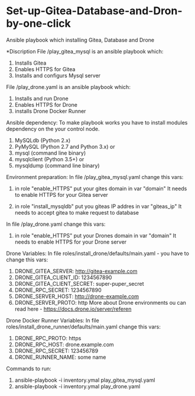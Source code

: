 # Set-up-Gitea-Database-and-Dron-by-one-click
Ansible playbook which installing Gitea, Database and Drone 

*Discription
File /play_gitea_mysql is an ansible playbook which:
1) Installs Gitea 
2) Enables HTTPS for Gitea
3) Installs and configurs Mysql server 

File /play_drone.yaml is an ansible playbook which:
1) Installs and run Drone
2) Enables HTTPS for Drone
3) installs Drone Docker Runner 


Ansible dependency:
To make playbook works you have to install modules dependency on the your control node.
1) MySQLdb (Python 2.x)
2) PyMySQL (Python 2.7 and Python 3.x) or
3) mysql (command line binary)
4) mysqlclient (Python 3.5+) or
5) mysqldump (command line binary)


Environment preparation:
In file /play_gitea_mysql.yaml change this vars:

1) in role "enable_HTTPS" put your gites domain in var "domain" 
It needs to enable HTTPS for your Gitea server 

2) in role "install_mysqldb" put you giteas IP addres in var "giteas_ip" 
It needs to accept gitea to make request to database

In file /play_drone.yaml change this vars: 

1) in role "enable_HTTPS" put your Drones domain in var "domain" 
It needs to enable HTTPS for your Drone server

Drone Variables:
In file roles/install_drone/defaults/main.yaml - you have to change this vars:

1) DRONE_GITEA_SERVER: http://gitea-example.com
2) DRONE_GITEA_CLIENT_ID: 1234567890
3) DRONE_GITEA_CLIENT_SECRET: super-puper_secret
4) DRONE_RPC_SECRET: 1234567890
5) DRONE_SERVER_HOST: http://drone-example.com
6) DRONE_SERVER_PROTO: http
More about Drone environments ou can read here - https://docs.drone.io/server/referen

Drone Docker Runner Variables:
In file roles/install_drone_runner/defaults/main.yaml change this vars:

1) DRONE_RPC_PROTO: https
2) DRONE_RPC_HOST: drone.example.com
3) DRONE_RPC_SECRET: 123456789
4) DRONE_RUNNER_NAME: some name

Commands to run:
1) ansible-playbook -i inventory.ymal play_gitea_mysql.yaml
2) ansible-playbook -i inventory.ymal play_drone.yaml
